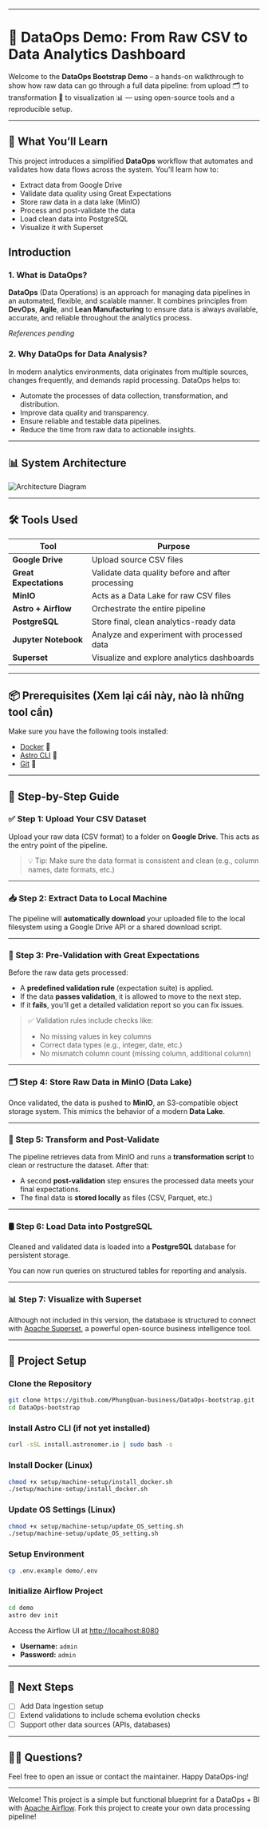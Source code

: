 
---
# 🚀 DataOps Demo: From Raw CSV to Data Analytics Dashboard

Welcome to the **DataOps Bootstrap Demo** – a hands-on walkthrough to show how raw data can go through a full data pipeline: from upload 🗂️ to transformation 🔧 to visualization 📊 — using open-source tools and a reproducible setup.

---

## 🧠 What You’ll Learn

This project introduces a simplified **DataOps** workflow that automates and validates how data flows across the system. You'll learn how to:

- Extract data from Google Drive
- Validate data quality using Great Expectations
- Store raw data in a data lake (MinIO)
- Process and post-validate the data
- Load clean data into PostgreSQL
- Visualize it with Superset

## Introduction

### 1. What is DataOps?

**DataOps** (Data Operations) is an approach for managing data pipelines in an automated, flexible, and scalable manner. It combines principles from **DevOps**, **Agile**, and **Lean Manufacturing** to ensure data is always available, accurate, and reliable throughout the analytics process.

_References pending_

### 2. Why DataOps for Data Analysis?


In modern analytics environments, data originates from multiple sources, changes frequently, and demands rapid processing. DataOps helps to:

- Automate the processes of data collection, transformation, and distribution.
- Improve data quality and transparency.
- Ensure reliable and testable data pipelines.
- Reduce the time from raw data to actionable insights.

---

## 📊 System Architecture

![Architecture Diagram](images/dataops-architecture.png)

---

## 🛠️ Tools Used

| Tool                   | Purpose                                           |
| ---------------------- | ------------------------------------------------- |
| **Google Drive**       | Upload source CSV files                           |
| **Great Expectations** | Validate data quality before and after processing |
| **MinIO**              | Acts as a Data Lake for raw CSV files             |
| **Astro + Airflow**    | Orchestrate the entire pipeline                   |
| **PostgreSQL**         | Store final, clean analytics-ready data           |
| **Jupyter Notebook**   | Analyze and experiment with processed data        |
| **Superset**           | Visualize and explore analytics dashboards        |

---

## 📦 Prerequisites (Xem lại cái này, nào là những tool cần)

Make sure you have the following tools installed:

- [Docker](https://www.docker.com/products/docker-desktop) 🐳
- [Astro CLI](https://docs.astronomer.io/astro/cli/install-cli) 🚀
- [Git](https://git-scm.com/) 🔧 

---

## 🧭 Step-by-Step Guide

### ✅ Step 1: Upload Your CSV Dataset

Upload your raw data (CSV format) to a folder on **Google Drive**. This acts as the entry point of the pipeline.

> 💡 Tip: Make sure the data format is consistent and clean (e.g., column names, date formats, etc.)

---

### 📥 Step 2: Extract Data to Local Machine

The pipeline will **automatically download** your uploaded file to the local filesystem using a Google Drive API or a shared download script.

---

### 🧪 Step 3: Pre-Validation with Great Expectations

Before the raw data gets processed:

- A **predefined validation rule** (expectation suite) is applied.
- If the data **passes validation**, it is allowed to move to the next step.
- If it **fails**, you'll get a detailed validation report so you can fix issues.

> ✅ Validation rules include checks like:
>
> - No missing values in key columns
> - Correct data types (e.g., integer, date, etc.)
> - No mismatch column count (missing column, additional column)

---

### 🗂️ Step 4: Store Raw Data in MinIO (Data Lake)

Once validated, the data is pushed to **MinIO**, an S3-compatible object storage system. This mimics the behavior of a modern **Data Lake**.

---

### 🔄 Step 5: Transform and Post-Validate

The pipeline retrieves data from MinIO and runs a **transformation script** to clean or restructure the dataset. After that:

- A second **post-validation** step ensures the processed data meets your final expectations.
- The final data is **stored locally** as files (CSV, Parquet, etc.)

---

### 🛢️ Step 6: Load Data into PostgreSQL

Cleaned and validated data is loaded into a **PostgreSQL** database for persistent storage.

You can now run queries on structured tables for reporting and analysis.

---

### 📊 Step 7: Visualize with Superset

Although not included in this version, the database is structured to connect with [Apache Superset](https://superset.apache.org/), a powerful open-source business intelligence tool.

---

## 🧰 Project Setup

### Clone the Repository

```bash
git clone https://github.com/PhungQuan-business/DataOps-bootstrap.git
cd DataOps-bootstrap
```

### Install Astro CLI (if not yet installed)

```bash
curl -sSL install.astronomer.io | sudo bash -s
```

### Install Docker (Linux)

```bash
chmod +x setup/machine-setup/install_docker.sh
./setup/machine-setup/install_docker.sh
```

### Update OS Settings (Linux)

```bash
chmod +x setup/machine-setup/update_OS_setting.sh
./setup/machine-setup/update_OS_setting.sh
```

### Setup Environment

```bash
cp .env.example demo/.env
```

### Initialize Airflow Project

```bash
cd demo
astro dev init
```

Access the Airflow UI at [http://localhost:8080](http://localhost:8080)

- **Username:** `admin`
- **Password:** `admin`

---

## 📌 Next Steps

- [ ] Add Data Ingestion setup
- [ ] Extend validations to include schema evolution checks
- [ ] Support other data sources (APIs, databases)

---

## 🙋‍♂️ Questions?

Feel free to open an issue or contact the maintainer. Happy DataOps-ing!

---

Welcome! This project is a simple but functional blueprint for a DataOps + BI with [Apache Airflow](https://airflow.apache.org/). Fork this project to create your own data processing pipeline!
